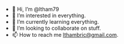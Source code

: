 - 👋 Hi, I’m @ltham79
- 👀 I’m interested in everything.
- 🌱 I’m currently learning everything.
- 💞️ I’m looking to collaborate on stuff.
- 📫 How to reach me lthambric@gmail.com.

<!---
ltham79/ltham79 is a ✨ special ✨ repository because its `README.md` (this file) appears on your GitHub profile.
You can click the Preview link to take a look at your changes.
--->
